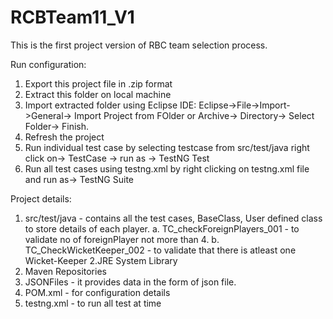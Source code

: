 # RCBTeam11_V1
This is the first project version of RBC team selection process.

Run configuration:
1. Export this project file in .zip format
2. Extract this folder on local machine
3. Import extracted folder using Eclipse IDE:
  Eclipse->File->Import->General-> Import Project from FOlder or Archive-> Directory->   Select Folder-> Finish.
4. Refresh the project
5. Run individual test case by selecting testcase from src/test/java right click on->  TestCase -> run as -> TestNG Test
6. Run all test cases using testng.xml by right clicking on testng.xml file and run as-> TestNG Suite

Project details:
1. src/test/java - contains all the test cases, BaseClass, User defined class to store details of each player.
  a. TC_checkForeignPlayers_001 - to validate no of foreignPlayer not more than 4.
  b. TC_CheckWicketKeeper_002 - to validate that there is atleast one Wicket-Keeper
2.JRE System Library
3. Maven Repositories
4. JSONFiles - it provides data in the form of json file.
5. POM.xml - for configuration details
6. testng.xml - to run all test at time

